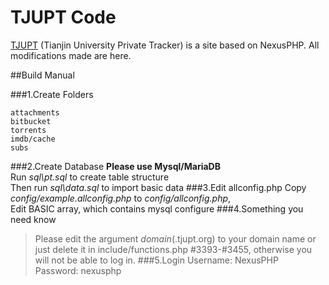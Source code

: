 # TJUPT Code

[TJUPT](https://tjupt.org) (Tianjin University Private Tracker) is a site based on NexusPHP. All modifications made are here.

##Build Manual

###1.Create Folders
```
attachments
bitbucket
torrents
imdb/cache
subs
```
###2.Create Database
**Please use Mysql/MariaDB**<br/>
Run *sql\pt.sql* to create table structure<br/>
Then run *sql\data.sql* to import basic data
###3.Edit allconfig.php
Copy *config/example.allconfig.php* to *config/allconfig.php*,<br/>
Edit BASIC array, which contains mysql configure
###4.Something you need know
>Please edit the argument *domain*(.tjupt.org) to your domain name or just delete it in include/functions.php #3393-#3455, otherwise you will not be able to log in.
###5.Login
Username: NexusPHP<br/>
Password: nexusphp